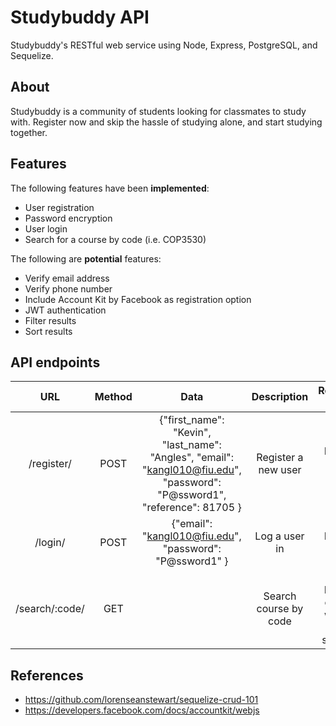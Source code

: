 # Studybuddy API
Studybuddy's RESTful web service using Node, Express, PostgreSQL, and Sequelize.

## About
Studybuddy is a community of students looking for classmates to study with. Register now and skip the hassle of studying alone, and start studying together.

## Features
The following features have been **implemented**:
* User registration
* Password encryption
* User login
* Search for a course by code (i.e. COP3530)

The following are **potential** features:  
* Verify email address
* Verify phone number
* Include Account Kit by Facebook as registration option
* JWT authentication
* Filter results
* Sort results

## API endpoints

| URL 	| Method 	| Data 	| Description 	| Response Codes 	|
|:--------------:	|:------:	|:-------------------------------------------------------------------------------------------------------------------------:	|:---------------------:	|:-------------------------------------------:	|
| /register/ 	| POST 	| {"first_name": "Kevin", "last_name": "Angles", "email": "kangl010@fiu.edu", "password": "P@ssword1", "reference": 81705 } 	| Register a new user 	| 200 - Returns new user's data 	|
| /login/ 	| POST 	| {"email": "kangl010@fiu.edu", "password": "P@ssword1" } 	| Log a user in 	| 200 - Returns user's data 	|
| /search/:code/ 	| GET 	|  	| Search course by code 	| 200 - Returns classes with list of students 	|

## References
* https://github.com/lorenseanstewart/sequelize-crud-101
* https://developers.facebook.com/docs/accountkit/webjs
